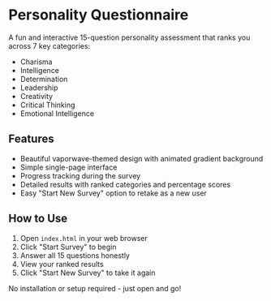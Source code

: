 # Personality Questionnaire

A fun and interactive 15-question personality assessment that ranks you across 7 key categories:
- Charisma
- Intelligence
- Determination
- Leadership
- Creativity
- Critical Thinking
- Emotional Intelligence

## Features
- Beautiful vaporwave-themed design with animated gradient background
- Simple single-page interface
- Progress tracking during the survey
- Detailed results with ranked categories and percentage scores
- Easy "Start New Survey" option to retake as a new user

## How to Use
1. Open `index.html` in your web browser
2. Click "Start Survey" to begin
3. Answer all 15 questions honestly
4. View your ranked results
5. Click "Start New Survey" to take it again

No installation or setup required - just open and go!
